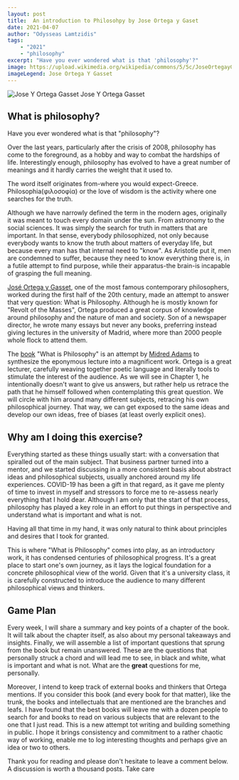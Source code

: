 ```yaml
---
layout: post
title:	An introduction to Philosohpy by Jose Ortega y Gaset
date: 2021-04-07
author: "Odysseas Lamtzidis"
tags:
    - "2021"
    - "philosophy"
excerpt: "Have you ever wondered what is that 'philosophy'?"
image: https://upload.wikimedia.org/wikipedia/commons/5/5c/JoseOrtegayGasset.jpg
imageLegend: Jose Ortega Y Gasset
---
```


![Jose Y Ortega Gasset](https://upload.wikimedia.org/wikipedia/commons/5/5c/JoseOrtegayGasset.jpg)
Jose Y Ortega Gasset

## What is philosophy? 

Have you ever wondered what is that "philosophy"?

Over the last years, particularly after the crisis of 2008, philosophy has come to the foreground, as a hobby and way to combat the hardships of life. Interestingly enough, philosophy has evolved to have a great number of meanings and it hardly carries the weight that it used to.

The word itself originates from-where you would expect-Greece. Philosophia(φιλοσοφία) or the love of wisdom is the activity where one searches for the truth.

Although we have narrowly defined the term in the modern ages, originally it was meant to touch every domain under the sun. From astronomy to the social sciences. It was simply the search for truth in matters that are important. In that sense, everybody philosophized, not only because everybody wants to know the truth about matters of everyday life, but because every man has that internal need to "know". As Aristotle put it, men are condemned to suffer, because they need to know everything there is, in a futile attempt to find purpose, while their apparatus-the brain-is incapable of grasping the full meaning.

[José Ortega y Gasset](https://en.wikipedia.org/wiki/Jos%C3%A9_Ortega_y_Gasset#:~:text=For%20Ortega%20y%20Gasset%2C%20philosophy,essential%20reality%20of%20the%20universe.), one of the most famous contemporary philosophers, worked during the first half of the 20th century, made an attempt to answer that very question: What is Philosophy. Although he is mostly known for "Revolt of the Masses", Ortega produced a great corpus of knowledge around philosophy and the nature of man and society. Son of a newspaper director, he wrote many essays but never any books, preferring instead giving lectures in the university of Madrid, where more than 2000 people whole flock to attend them.

The [book](https://www.amazon.com/What-Philosophy-Jos%C3%A9-Ortega-Gasset/dp/0393001261) "What is Philosophy" is an attempt by [Midred Adams](https://en.wikipedia.org/wiki/Mildred_Adams) to synthesize the eponymous lecture into a magnificent work. Ortega is a great lecturer, carefully weaving together poetic language and literally tools to stimulate the interest of the audience. As we will see in Chapter 1, he intentionally doesn't want to give us answers, but rather help us retrace the path that he himself followed when contemplating this great question. We will circle with him around many different subjects, retracing his own philosophical journey. That way, we can get exposed to the same ideas and develop our own ideas, free of biases (at least overly explicit ones).

## Why am I doing this exercise?

Everything started as these things usually start: with a conversation that spiralled out of the main subject. That business partner turned into a mentor, and we started discussing in a more consistent basis about abstract ideas and philosophical subjects, usually anchored around my life experiences. COVID-19 has been a gift in that regard, as it gave me plenty of time to invest in myself and stressors to force me to re-assess nearly everything that I hold dear. Although I am only that the start of that process, philosophy has played a key role in an effort to put things in perspective and understand what is important and what is not.

Having all that time in my hand, it was only natural to think about principles and desires that I took for granted. 

This is where "What is Philosophy" comes into play, as an introductory work, it has condensed centuries of philosophical progress. It's a great place to start one's own journey, as it lays the logical foundation for a concrete philosophical view of the world. Given that it's a university class, it is carefully constructed to introduce the audience to many different philosophical views and thinkers.  

## Game Plan

Every week,  I will share a summary and key points of a chapter of the book. It will talk about the chapter itself, as also about my personal takeaways and insights. Finally, we will assemble a list of important questions that sprung from the book but remain unanswered. These are the questions that personally struck a chord and will lead me to see, in black and white, what is important and what is not. What are the **great** questions for me, personally. 

Moreover, I intend to keep track of external books and thinkers that Ortega mentions. If you consider this book (and every book for that matter), like the trunk, the books and intellectuals that are mentioned are the branches and leafs. I have found that the best books will leave me with a dozen people to search for and books to read on various subjects that are relevant to the one that I just read.
This is a new attempt tot writing and building something in public. I hope it brings consistency and commitment to a rather chaotic way of working, enable me to log interesting thoughts and perhaps give an idea or two to others.

Thank you for reading and please don't hesitate to leave a comment below. A discussion is worth a thousand posts. Take care


